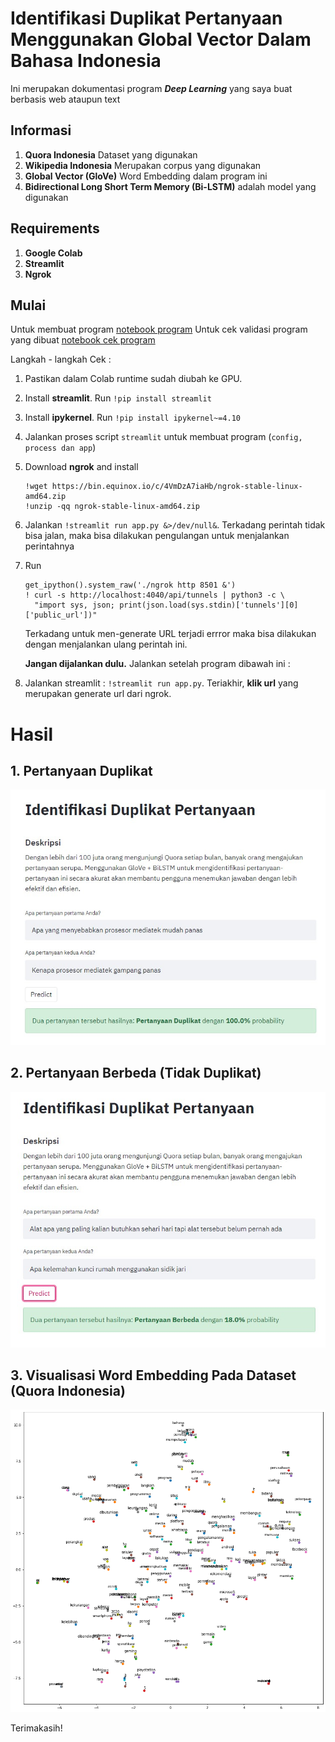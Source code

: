 # Identifikasi Duplikat Pertanyaan Menggunakan Global Vector Dalam Bahasa Indonesia

Ini merupakan dokumentasi program ***Deep Learning*** yang saya buat berbasis web ataupun text

## Informasi

1. **Quora Indonesia** Dataset yang digunakan
2. **Wikipedia Indonesia** Merupakan corpus yang digunakan
3. **Global Vector (GloVe)** Word Embedding dalam program ini
4. **Bidirectional Long Short Term Memory (Bi-LSTM)** adalah model yang digunakan


## Requirements

1. **Google Colab**
2. **Streamlit**
3. **Ngrok**

## Mulai

Untuk membuat program [notebook program](https://github.com/anjasopo/identifikasi-duplikat-pertanyaan-indonesia-glove/blob/main/Identifikasi%20Duplikat%20Pertanyaan.ipynb)
Untuk cek validasi program yang dibuat [notebook cek program](https://github.com/anjasopo/identifikasi-duplikat-pertanyaan-indonesia-glove/blob/main/Cek%20Duplikat%20Pertanyaan.ipynb)

Langkah - langkah Cek :

1. Pastikan dalam Colab runtime sudah diubah ke GPU.
2. Install **streamlit**. Run `!pip install streamlit`
3. Install **ipykernel**. Run `!pip install ipykernel~=4.10`
6. Jalankan proses script `streamlit` untuk membuat program (`config, process dan app`)
9. Download **ngrok** and install
    ```
    !wget https://bin.equinox.io/c/4VmDzA7iaHb/ngrok-stable-linux-amd64.zip
    !unzip -qq ngrok-stable-linux-amd64.zip
    ```

10. Jalankan `!streamlit run app.py &>/dev/null&`. Terkadang perintah tidak bisa jalan, maka bisa dilakukan pengulangan untuk menjalankan perintahnya
11. Run 
    ```
    get_ipython().system_raw('./ngrok http 8501 &')
    ! curl -s http://localhost:4040/api/tunnels | python3 -c \
      "import sys, json; print(json.load(sys.stdin)['tunnels'][0]['public_url'])"
    ```
    Terkadang untuk men-generate URL terjadi errror maka bisa dilakukan dengan menjalankan ulang perintah ini.
    
    **Jangan dijalankan dulu.** Jalankan setelah program dibawah ini :
    
12. Jalankan streamlit : `!streamlit run app.py`. Teriakhir, **klik url** yang merupakan generate url dari ngrok.

# Hasil

## 1. Pertanyaan Duplikat
![Identifikasi Pertanyaan Bahasa Indonesia (Duplikat)](https://github.com/anjasopo/identifikasi-duplikat-pertanyaan-indonesia-glove/blob/main/Duplikat.jpg)

## 2. Pertanyaan Berbeda (Tidak Duplikat)
![Identifikasi Pertanyaan Bahasa Indonesia (Berbeda)](https://github.com/anjasopo/identifikasi-duplikat-pertanyaan-indonesia-glove/blob/main/Berbeda.jpg)

## 3. Visualisasi Word Embedding Pada Dataset (Quora Indonesia)
![Visualisasi Word Embedding (Glove) Quora Indonesia](https://github.com/anjasopo/identifikasi-duplikat-pertanyaan-indonesia-glove/blob/main/Visualisasi%20Word%20Embedding%20dataset.png)

Terimakasih!
